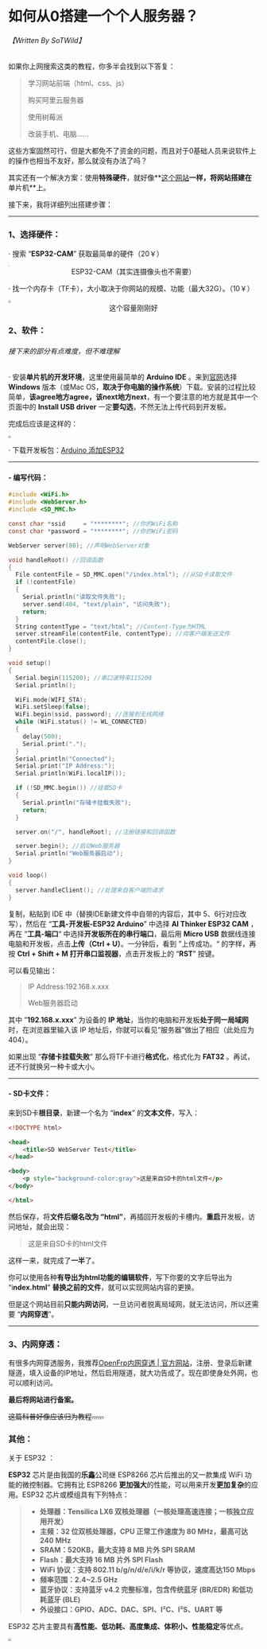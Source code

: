 # 如何从0搭建一个个人服务器？

###### 【Written By SoTWild】



如果你上网搜索这类的教程，你多半会找到以下答复：

> 学习网站前端（html、css、js）
>
> 购买阿里云服务器
>
> 使用树莓派
>
> 改装手机、电脑……

这些方案固然可行，但是大都免不了资金的问题，而且对于0基础人员来说软件上的操作也相当不友好，那么就没有办法了吗？

其实还有一个解决方案：使用**特殊硬件**，就好像**[这个网站](/)**一样，将网站搭建在**单片机**上。

接下来，我将详细列出搭建步骤：

------

### 1、选择硬件：

· 搜索 “**ESP32-CAM**” 获取最简单的硬件（20￥）

<img src="https://pg-cdn-a2.datacaciques.com/wm/NDAy/157090301/627673885.jpg" style="zoom:15%;" />

<center>ESP32-CAM（其实连摄像头也不需要）</center>

· 找一个内存卡（TF卡），大小取决于你网站的规模、功能（最大32G）。（10￥）

<img src="http://img10.360buyimg.com/n1/g7/M03/08/1B/rBEHZlB7iQQIAAAAAAEsPR1ijWkAABuqwJE80gAASxV851.jpg" style="zoom: 33%;" />

<center>这个容量刚刚好</center>

### 2、软件：

###### 接下来的部分有点难度，但不难理解

· 安装**单片机的开发环境**，这里使用最简单的 **Arduino IDE** 。来到[官网](https://www.arduino.cc/en/software)选择 **Windows** 版本（或Mac OS，**取决于你电脑的操作系统**）下载。安装的过程比较简单，**该agree地方agree，该next地方next**，有一个要注意的地方就是其中一个页面中的 **Install USB driver** 一定**要勾选**，不然无法上传代码到开发板。

完成后应该是这样的：

<img src="https://www.technobyte.org/wp-content/uploads/2019/10/Arduino-IDE.png" style="zoom:30%;" />

· 下载开发板包：[Arduino 添加ESP32 ](https://cn.bing.com/search?q=Arduino+添加ESP32&form=ANNTH1&refig=3c8ff88049174484be226dfa7033e2b2&sp=6&qs=UT&pq=arduino+添加&sk=PRES1CT1SC4&sc=8-10&cvid=3c8ff88049174484be226dfa7033e2b2)

------

#### - 编写代码：

```c
#include <WiFi.h>
#include <WebServer.h>
#include <SD_MMC.h>

const char *ssid     = "********"; //你的WiFi名称
const char *password = "********"; //你的WiFi密码

WebServer server(80); //声明WebServer对象

void handleRoot() //回调函数
{
  File contentFile = SD_MMC.open("/index.html"); //从SD卡读取文件
  if (!contentFile)
  {
    Serial.println("读取文件失败");
    server.send(404, "text/plain", "访问失败");
    return;
  }
  String contentType = "text/html"; //Content-Type为HTML
  server.streamFile(contentFile, contentType); //向客户端发送文件
  contentFile.close();
}

void setup()
{
  Serial.begin(115200); //串口波特率115200
  Serial.println();

  WiFi.mode(WIFI_STA);
  WiFi.setSleep(false);
  WiFi.begin(ssid, password); //连接到无线网络
  while (WiFi.status() != WL_CONNECTED)
  {
    delay(500);
    Serial.print(".");
  }
  Serial.println("Connected");
  Serial.print("IP Address:");
  Serial.println(WiFi.localIP());

  if (!SD_MMC.begin()) //挂载SD卡
  {
    Serial.println("存储卡挂载失败");
    return;
  }

  server.on("/", handleRoot); //注册链接和回调函数

  server.begin(); //启动Web服务器
  Serial.println("Web服务器启动");
}

void loop()
{
  server.handleClient(); //处理来自客户端的请求
}
```

复制，粘贴到 IDE 中（替换IDE新建文件中自带的内容后，其中 5、6行对应改写），然后在 “**工具-开发板-ESP32 Arduino**” 中选择 **AI Thinker ESP32 CAM** ，再在 “**工具-端口**“ 中选择**开发板所在的串行端口**，最后用 **Micro USB** 数据线连接电脑和开发板，点击**上传（Ctrl + U）**。一分钟后，看到 ”上传成功。“ 的字样，再按 **Ctrl + Shift + M 打开串口监视器**，点击开发板上的 “**RST**” 按键。

可以看见输出：

> IP Address:192.168.x.xxx
>
> Web服务器启动

其中 ”**192.168.x.xxx**” 为设备的 **IP 地址**，当你的电脑和开发板**处于同一局域网**时，在浏览器里输入该 IP 地址后，你就可以看见“服务器”做出了相应（此处应为404）。

如果出现 “**存储卡挂载失败**” 那么将TF卡进行**格式化**，格式化为 **FAT32** 。再试，还不行就换另一种卡或大小。

------

#### - SD卡文件：

来到SD卡**根目录**，新建一个名为 “**index**” 的**文本文件**，写入：

```html
<!DOCTYPE html>

<head>
    <title>SD WebServer Test</title>
</head>

<body>
    <p style="background-color:gray">这是来自SD卡的html文件</p>
</body>

</html>

```

然后保存，将**文件后缀名改为 “html”**，再插回开发板的卡槽内。**重启**开发板，访问地址，就会出现：

> 这是来自SD卡的html文件

这样一来，就完成了**一半**了。

你可以使用各种**有导出为html功能的编辑软件**，写下你要的文字后导出为 “i**ndex.html**” **替换之前的文件**，就可以实现网站内容的更换。

但是这个网站目前**只能内网访问**，一旦访问者脱离局域网，就无法访问，所以还需要 “**内网穿透**”。

------

### 3、内网穿透：

有很多内网穿透服务，我推荐[OpenFrp内网穿透 | 官方网站](https://www.openfrp.net/)，注册、登录后新建隧道，填入设备的IP地址，然后启用隧道，就大功告成了。现在即使身处外网，也可以顺利访问。

**最后将网站进行备案。**

~~这篇科普好像应该归为教程……~~



### 其他：

关于 ESP32 ：

**ESP32** 芯片是由我国的**乐鑫**公司继 ESP8266 芯片后推出的又一款集成 WiFi 功能的微控制器。它拥有比 ESP8266 **更加强大**的性能，可以用来开发**更加复杂**的应用。ESP32 芯片或模组具有下列特点：

> - **处理器：Tensilica LX6 双核处理器（一核处理高速连接；一核独立应用开发）**
> - **主频：32 位双核处理器，CPU 正常工作速度为 80 MHz，最高可达 240 MHz**
> - **SRAM：520KB，最大支持 8 MB 片外 SPI SRAM**
> - **Flash：最大支持 16 MB 片外 SPI Flash**
> - **WiFi 协议：支持 802.11 b/g/n/d/e/i/k/r 等协议，速度高达150 Mbps**
> - **频率范围：2.4~2.5 GHz**
> - **蓝牙协议：支持蓝牙 v4.2 完整标准，包含传统蓝牙 (BR/EDR) 和低功耗蓝牙 (BLE)**
> - **外设接口：GPIO、ADC、DAC、SPI、I²C、I²S、UART 等**

ESP32 芯片主要具有**高性能、低功耗、高度集成、体积小、性能稳定**等优点。

<img src="https://i2.imgu.cc/images/2021/12/04/CVRFv.jpg" style="zoom:35%;" />